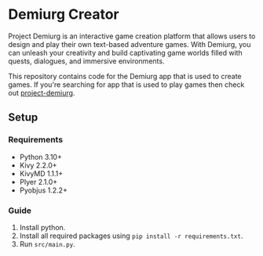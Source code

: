 # Demiurg Creator

Project Demiurg is an interactive game creation platform that allows users to design and play their own text-based adventure games. With Demiurg, you can unleash your creativity and build captivating game worlds filled with quests, dialogues, and immersive environments.

This repository contains code for the Demiurg app that is used to create games. If you're searching for app that is used to play games then check out [project-demiurg](https://github.com/ushka1/project-demiurg).

## Setup

### Requirements

- Python 3.10+
- Kivy 2.2.0+
- KivyMD 1.1.1+
- Plyer 2.1.0+
- Pyobjus 1.2.2+

### Guide

1. Install python.
1. Install all required packages using `pip install -r requirements.txt`.
1. Run `src/main.py`.
